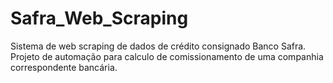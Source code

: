 # Safra_Web_Scraping
Sistema de web scraping de dados de crédito consignado Banco Safra. Projeto de automação para calculo de comissionamento de uma companhia correspondente bancária.
